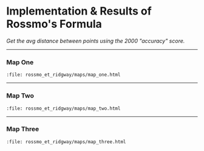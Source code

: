 # Implementation & Results of Rossmo's Formula

_Get the avg distance between points using the 2000 "accuracy" score._

---

### Map One
```{raw} html
:file: rossmo_et_ridgway/maps/map_one.html
```

---

### Map Two
```{raw} html
:file: rossmo_et_ridgway/maps/map_two.html
```

---

### Map Three
```{raw} html
:file: rossmo_et_ridgway/maps/map_three.html
```
